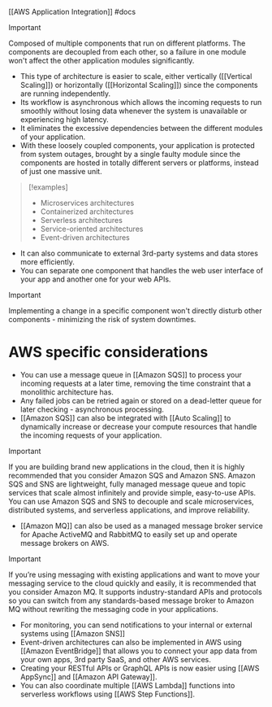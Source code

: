 [[AWS Application Integration]]
#docs


>[!Important]
>Composed of multiple components that run on different platforms. The components are decoupled from each other, so a failure in one module won't affect the other application modules significantly.

- This type of architecture is easier to scale, either vertically ([[Vertical Scaling]]) or horizontally ([[Horizontal Scaling]]) since the components are running independently. 
- Its workflow is asynchronous which allows the incoming requests to run smoothly without losing data whenever the system is unavailable or experiencing high latency.   
- It eliminates the excessive dependencies between the different modules of your application. 
- With these loosely coupled components,  your application is protected from system outages, brought by a single faulty module since the components are hosted in totally different servers or platforms, instead of just one massive unit. 

>[!examples]
>- Microservices architectures
>- Containerized architectures
>- Serverless architectures
>- Service-oriented architectures
>- Event-driven architectures

- It can also communicate to external 3rd-party systems and data stores more efficiently.
- You can separate one component that handles the web user interface of your app and another one for your web APIs.

>[!important]
>Implementing a change in a specific component won't directly disturb other components - minimizing the risk of system downtimes. 

# AWS specific considerations


- You can use a message queue in [[Amazon SQS]] to process your incoming requests at a later time, removing the time constraint that a monolithic architecture has. 
- Any failed jobs can be retried again or stored on a dead-letter queue for later checking - asynchronous processing.
- [[Amazon SQS]] can also be integrated with [[Auto Scaling]] to dynamically increase or decrease your compute resources that handle the incoming requests of your application.

>[!important]
>If you are building brand new applications in the cloud, then it is highly recommended that you consider Amazon SQS and Amazon SNS. Amazon SQS and SNS are lightweight, fully managed message queue and topic services that scale almost infinitely and provide simple, easy-to-use APIs. You can use Amazon SQS and SNS to decouple and scale microservices, distributed systems, and serverless applications, and improve reliability.


- [[Amazon MQ]] can also be used as a managed message broker service for Apache ActiveMQ and RabbitMQ to easily set up and operate message brokers on AWS. 

>[!important]
>If you’re using messaging with existing applications and want to move your messaging service to the cloud quickly and easily, it is recommended that you consider Amazon MQ. It supports industry-standard APIs and protocols so you can switch from any standards-based message broker to Amazon MQ without rewriting the messaging code in your applications.




- For monitoring, you can send notifications to your internal or external systems using [[Amazon SNS]]
- Event-driven architectures can also be implemented in AWS using [[Amazon EventBridge]] that allows you to connect your app data from your own apps, 3rd party SaaS, and other AWS services.
- Creating your RESTful APIs or GraphQL APIs is now easier using [[AWS AppSync]] and [[Amazon API Gateway]].  
- You can also coordinate multiple [[AWS Lambda]] functions into serverless workflows using [[AWS Step Functions]]. 
